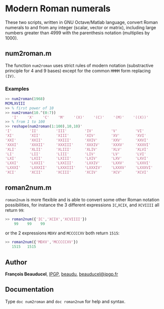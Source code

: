 # Modern Roman numerals

These two scripts, written in GNU Octave/Matlab language, convert Roman numerals to and from any integer (scalar, vector or matrix), including large numbers greater than 4999 with the parenthesis notation (multiplies by 1000).

## num2roman.m
The function `num2roman` uses strict rules of modern notation (substractive principle for 4 and 9 bases) except for the common `MMMM` form replacing `(IV)`.
### Examples
```matlab
>> num2roman(1968)
MCMLXVIII
>> % first power of 10
>> num2roman(10.^(0:7))
   'I'    'X'    'C'    'M'    '(X)'    '(C)'    '(M)'    '((X))'
>> % from 1 to 100
>> reshape(num2roman(1:100),10,10)'
'I'        'II'        'III'        'IV'        'V'        'VI'        'VII'        'VIII'        'IX'        'X'   
'XI'       'XII'       'XIII'       'XIV'       'XV'       'XVI'       'XVII'       'XVIII'       'XIX'       'XX'  
'XXI'      'XXII'      'XXIII'      'XXIV'      'XXV'      'XXVI'      'XXVII'      'XXVIII'      'XXIX'      'XXX'
'XXXI'     'XXXII'     'XXXIII'     'XXXIV'     'XXXV'     'XXXVI'     'XXXVII'     'XXXVIII'     'XXXIX'     'XL'  
'XLI'      'XLII'      'XLIII'      'XLIV'      'XLV'      'XLVI'      'XLVII'      'XLVIII'      'XLIX'      'L'   
'LI'       'LII'       'LIII'       'LIV'       'LV'       'LVI'       'LVII'       'LVIII'       'LIX'       'LX'  
'LXI'      'LXII'      'LXIII'      'LXIV'      'LXV'      'LXVI'      'LXVII'      'LXVIII'      'LXIX'      'LXX'
'LXXI'     'LXXII'     'LXXIII'     'LXXIV'     'LXXV'     'LXXVI'     'LXXVII'     'LXXVIII'     'LXXIX'     'LXXX'
'LXXXI'    'LXXXII'    'LXXXIII'    'LXXXIV'    'LXXXV'    'LXXXVI'    'LXXXVII'    'LXXXVIII'    'LXXXIX'    'XC'  
'XCI'      'XCII'      'XCIII'      'XCIV'      'XCV'      'XCVI'      'XCVII'      'XCVIII'      'XCIX'      'C'   

```
## roman2num.m
`roman2num` is more flexible and is able to convert some other Roman notation possibilities, for instance the 3 different expressions `IC`,`XCIX`, and `XCVIIII` all return `99`:
```matlab
>> roman2num({'IC','XCIX','XCVIIII'})
    99    99    99
```
or the 2 expressions `MDXV` and `MCCCCCXV` both return `1515`:
```matlab
>> roman2num({'MDXV','MCCCCCXV'})
   1515   1515
```

## Author
**François Beauducel**, [IPGP](www.ipgp.fr), [beaudu](https://github.com/beaudu), beauducel@ipgp.fr

## Documentation
Type `doc num2roman` and `doc roman2num` for help and syntax.
